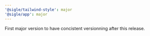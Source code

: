 ```yaml
---
'@sigle/tailwind-style': major
'@sigle/app': major
---
```


First major version to have concistent versionning after this release.
